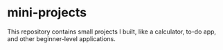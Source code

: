 # mini-projects
This repository contains small projects I built, like a calculator, to-do app, and other beginner-level applications.
